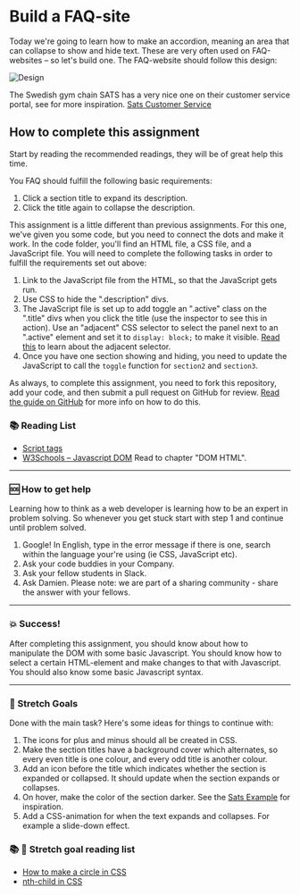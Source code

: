 # Build a FAQ-site

Today we're going to learn how to make an accordion, meaning an area that can collapse to show and hide text. These are very often used on FAQ-websites – so let's build one. The FAQ-website should follow this design:

![Design](https://github.com/Technigo/assignment-accordion/blob/master/FAQ-design.png)

The Swedish gym chain SATS has a very nice one on their customer service portal, see for more inspiration. [Sats Customer Service](https://www.sats.se/kundservice/)

## How to complete this assignment

Start by reading the recommended readings, they will be of great help this time.

You FAQ should fulfill the following basic requirements:

1. Click a section title to expand its description.
2. Click the title again to collapse the description.



This assignment is a little different than previous assignments. For this one, we've given you some code, but you need to connect the dots and make it work. In the code folder, you'll find an HTML file, a CSS file, and a JavaScript file. You will need to complete the following tasks in order to fulfill the requirements set out above:

1. Link to the JavaScript file from the HTML, so that the JavaScript gets run.
1. Use CSS to hide the ".description" divs.
1. The JavaScript file is set up to add toggle an ".active" class on the ".title" divs when you click the title (use the inspector to see this in action). Use an "adjacent" CSS selector to select the panel next to an ".active" element and set it to `display: block;` to make it visible. [Read this](https://developer.mozilla.org/en-US/docs/Web/CSS/Adjacent_sibling_selectors) to learn about the adjacent selector.
1. Once you have one section showing and hiding, you need to update the JavaScript to call the `toggle` function for `section2` and `section3`.

As always, to complete this assignment, you need to fork this repository, add your code, and then submit a pull request on GitHub for review. [Read the guide on GitHub](https://guides.github.com/activities/forking/) for more info on how to do this.

### :books: Reading List

* [Script tags](https://www.w3schools.com/tags/att_script_src.asp)
* [W3Schools – Javascript DOM](https://www.w3schools.com/js/js_htmldom.asp) Read to chapter "DOM HTML".

---

### :sos: How to get help
Learning how to think as a web developer is learning how to be an expert in problem solving. So whenever you get stuck start with step 1 and continue until problem solved.

1. Google! In English, type in the error message if there is one, search within the language your're using (ie CSS, JavaScript etc).
2. Ask your code buddies in your Company.
3. Ask your fellow students in Slack.
4. Ask Damien. Please note: we are part of a sharing community - share the answer with your fellows.

---

### :boom: Success!

After completing this assignment, you should know about how to manipulate the DOM with some basic Javascript. You should know how to select a certain HTML-element and make changes to that with Javascript. You should also know some basic Javascript syntax.

---

### :runner: Stretch Goals

Done with the main task? Here's some ideas for things to continue with:

1. The icons for plus and minus should all be created in CSS.
1. Make the section titles have a background cover which alternates, so every even title is one colour, and every odd title is another colour.
1. Add an icon before the title which indicates whether the section is expanded or collapsed. It should update when the section expands or collapses.
1. On hover, make the color of the section darker. See the [Sats Example](https://www.sats.se/kundservice/) for inspiration.
1. Add a CSS-animation for when the text expands and collapses. For example a slide-down effect.


### :books: :runner: Stretch goal reading list

* [How to make a circle in CSS](https://davidwalsh.name/css-circles)
* [nth-child in CSS](https://developer.mozilla.org/en-US/docs/Web/CSS/%3Anth-child)
